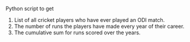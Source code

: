 Python script to get   
1. List of all cricket players who have ever played an ODI match.   
2. The number of runs the players have made every year of their career.   
3. The cumulative sum for runs scored over the years.   

